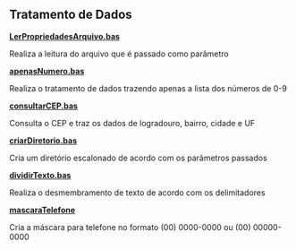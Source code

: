## **Tratamento de Dados**

[**LerPropriedadesArquivo.bas**](https://github.com/SamuelOliveiraBRA/vba/blob/main/funcoes/tratamento_de_dados/LerPropriedadesArquivo.bas)

Realiza a leitura do arquivo que é passado como parâmetro

[**apenasNumero.bas**](https://github.com/SamuelOliveiraBRA/vba/blob/main/funcoes/tratamento_de_dados/apenasNumero.bas)

Realiza o tratamento de dados trazendo apenas a lista dos números de 0-9

[**consultarCEP.bas**](https://github.com/SamuelOliveiraBRA/vba/blob/main/funcoes/tratamento_de_dados/consultarCEP.bas)

Consulta o CEP e traz os dados de logradouro, bairro, cidade e UF

[**criarDiretorio.bas**](https://github.com/SamuelOliveiraBRA/vba/blob/main/funcoes/tratamento_de_dados/criarDiretorio.bas)

Cria um diretório escalonado de acordo com os parâmetros passados

[**dividirTexto.bas**](https://github.com/SamuelOliveiraBRA/vba/blob/main/funcoes/tratamento_de_dados/dividirTexto.bas)

Realiza o desmembramento de texto de acordo com os delimitadores

[**mascaraTelefone**](https://github.com/SamuelOliveiraBRA/vba/blob/main/funcoes/tratamento_de_dados/MascaraTelefone)

Cria a máscara para telefone no formato (00) 0000-0000 ou (00) 00000-0000
